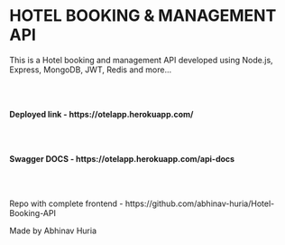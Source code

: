 # HOTEL BOOKING & MANAGEMENT API

<p> This is a Hotel booking and management API developed using Node.js, Express, MongoDB, JWT, Redis and more...</p><br><br>
<p><strong>Deployed link - https://otelapp.herokuapp.com/ </strong></p><br><br>
<p><strong> Swagger DOCS - https://otelapp.herokuapp.com/api-docs </strong> </p><br><br>
<p> Repo with complete frontend - https://github.com/abhinav-huria/Hotel-Booking-API </p>

<p> Made by Abhinav Huria</p>
